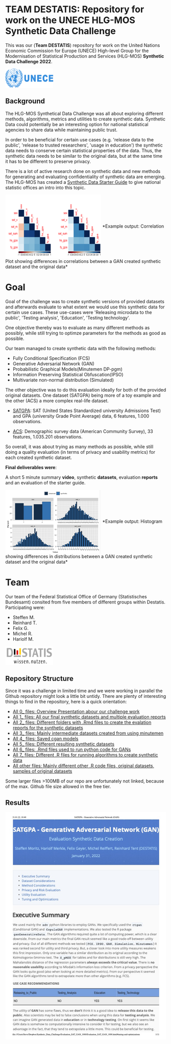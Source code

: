 

# TEAM DESTATIS: Repository for work on the UNECE HLG-MOS Synthetic Data Challenge 

This was our (**Team DESTATIS**) repository for work on the United Nations Economic Commission for Europe (UNECE) High-level Group for the Modernisation of Statistical Production and Services (HLG-MOS) **Synthetic Data Challenge 2022**. 

<img src="img/1024px-United_Nations_Economic_and_Social_Commission_for_Europe_Logo.svg.png" align="center" width="150" height="60" alt="UNECE Logo" />



## Background

The HLG-MOS Synthetical Data Challenge was all about exploring different methods, algorithms, metrics and utilities to create synthetic data. Synthetic Data could potentially be an interesting option for national statistical agencies to share data while maintaining public trust. 

In order to be beneficial for certain use cases (e.g. 'release data to the public', 'release to trusted researchers', 'usage in education') the synthetic data needs to conserve certain statistical properties of the data. Thus, the synthetic data needs to be similar to the original data, but at the same time it has to be different to preserve privacy. 

There is a lot of active research done on synthetic data and new methods for generating and evaluating confidentiality of synthetic data are emerging. The HLG-MOS has created a [Synthetic Data Starter Guide](https://statswiki.unece.org/download/attachments/330367757/Synthetic%20Data%20for%20NSOs%20A%20starter%20guide.pdf?api=v2) to give national statistic offices an intro into this topic. 

<img src="img/ex2.png" align="center" width="300" height="200" alt="Output Example" />
*Example output: Correlation Plot showing differences in correlations between a GAN created synthetic dataset and the original data*


# Goal 

Goal of the challenge was to create synthetic versions of provided datasets and afterwards evaluate to what extent we would use this synthetic data for certain use cases. These use-cases were 'Releasing microdata to the public', 'Testing analysis', 'Education', 'Testing technology'.


One objective thereby was to evaluate as many different methods as possibly, while still trying to optimze parameters for the methods as good as possible.

Our team managed to create synthetic data with the following methods:

 - Fully Conditional Specification (FCS)
 - Generative Adversarial Network (GAN)
 - Probabilistic Graphical Models(Minutemen DP-pgm)
 - Information Preserving Statistical Obfuscation(IPSO)
 - Multivariate non-normal distribution (Simulated)


The other objective was to do this evaluation ideally for both of the provided original datasets. One dataset (SATGPA) being more of a toy example and the other (ACS) a more complex real-life dataset.

  - [SATGPA](https://www.openintro.org/data/index.php?data=satgpa): SAT (United States Standardized university Admissions Test) and GPA (university Grade Point Average) data, 6 features, 1.000 observations. 
  
 - [ACS](https://github.com/usnistgov/SDNist/tree/main/sdnist/census_public_data): Demographic survey data (American Community Survey), 33 features, 1.035.201 observations. 

So overall, it was about trying as many methods as possible, while still doing a quality evaluation (in terms of privacy and usability metrics) for each created synthetic dataset.

**Final deliverables were**: 

A short 5 minute summary **video**, synthetic **datasets**, evaluation **reports** and an evaluation of the starter guide.


<img src="img/ex1.png" align="center" width="300" height="200" alt="Output Example" />
*Example output: Histogram showing differences in distributions between a GAN created synthetic dataset and the original data*

# Team
Our team of the Federal Statistical Office of Germany (Statistisches Bundesamt) consited from five members of different groups within Destatis. Participating were:

 - Steffen M.
 - Reinhard T.
 - Felix G.
 - Michel R.
 - Hariolf M.
 
 <img src="img/Statistisches_Bundesamt.svg.png" align="center" width="150" height="60" alt="Destatis Logo" />


## Repository Structure
Since it was a challenge in limited time and we were working in parallel the Github repository might look a little bit untidy. There are plenty of interesting things to find in the repository, here is a quick orientation:

- [All 0_ files: Overview Presentation abour our challenge work](0_Final_Slides_DESTATIS.pdf) 
- [All 1_ files: All our final synthetic datasets and multiple evaluation reports](/1_Final_Reports_and_Results) 
- [All 2_ files: Different folders with .Rmd files to create the evalation reports for the synthetic datasets ](/2_Evaluation_ACS_FCS) 
- [All 3_ files: Mainly intermediate datasets created from using minutemen](/3_minuteman_acs) 
- [All 4_ files: Saved cgan models](/4_models)
- [All 5_ files: Different resulting synthetic datasets](5_results)
- [All 6_ files: .Rmd files used to run python code for GANs](https://github.com/SteffenMoritz/Synthetic_Data_Challenge)
- [All 7_ files: Different .R files for running algorithms to create synthetic data](https://github.com/SteffenMoritz/Synthetic_Data_Challenge)
- [All other files: Mainly different other .R code files, original datasets, samples of original datasets ](https://github.com/SteffenMoritz/Synthetic_Data_Challenge)


Some larger files >100MB of our repo are unfortunately not linked, because of the max. Github file size allowed in the free tier.

## Results

<img src="img/1.jpg" align="center" alt="Output Example" />
